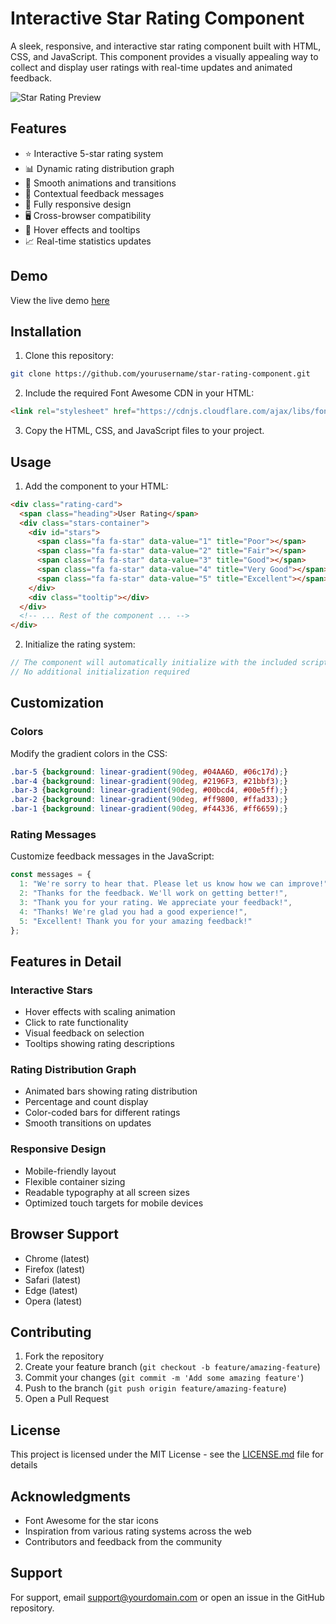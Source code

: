 # Interactive Star Rating Component

A sleek, responsive, and interactive star rating component built with HTML, CSS, and JavaScript. This component provides a visually appealing way to collect and display user ratings with real-time updates and animated feedback.

![Star Rating Preview](https://via.placeholder.com/800x400?text=Star+Rating+Component)

## Features

- ⭐ Interactive 5-star rating system
- 📊 Dynamic rating distribution graph
- 🎨 Smooth animations and transitions
- 💬 Contextual feedback messages
- 📱 Fully responsive design
- 🖥️ Cross-browser compatibility
- 🎯 Hover effects and tooltips
- 📈 Real-time statistics updates

## Demo

View the live demo [here](https://your-demo-link.com)

## Installation

1. Clone this repository:
```bash
git clone https://github.com/yourusername/star-rating-component.git
```

2. Include the required Font Awesome CDN in your HTML:
```html
<link rel="stylesheet" href="https://cdnjs.cloudflare.com/ajax/libs/font-awesome/4.7.0/css/font-awesome.min.css">
```

3. Copy the HTML, CSS, and JavaScript files to your project.

## Usage

1. Add the component to your HTML:
```html
<div class="rating-card">
  <span class="heading">User Rating</span>
  <div class="stars-container">
    <div id="stars">
      <span class="fa fa-star" data-value="1" title="Poor"></span>
      <span class="fa fa-star" data-value="2" title="Fair"></span>
      <span class="fa fa-star" data-value="3" title="Good"></span>
      <span class="fa fa-star" data-value="4" title="Very Good"></span>
      <span class="fa fa-star" data-value="5" title="Excellent"></span>
    </div>
    <div class="tooltip"></div>
  </div>
  <!-- ... Rest of the component ... -->
</div>
```

2. Initialize the rating system:
```javascript
// The component will automatically initialize with the included script
// No additional initialization required
```

## Customization

### Colors

Modify the gradient colors in the CSS:
```css
.bar-5 {background: linear-gradient(90deg, #04AA6D, #06c17d);}
.bar-4 {background: linear-gradient(90deg, #2196F3, #21bbf3);}
.bar-3 {background: linear-gradient(90deg, #00bcd4, #00e5ff);}
.bar-2 {background: linear-gradient(90deg, #ff9800, #ffad33);}
.bar-1 {background: linear-gradient(90deg, #f44336, #ff6659);}
```

### Rating Messages

Customize feedback messages in the JavaScript:
```javascript
const messages = {
  1: "We're sorry to hear that. Please let us know how we can improve!",
  2: "Thanks for the feedback. We'll work on getting better!",
  3: "Thank you for your rating. We appreciate your feedback!",
  4: "Thanks! We're glad you had a good experience!",
  5: "Excellent! Thank you for your amazing feedback!"
};
```

## Features in Detail

### Interactive Stars
- Hover effects with scaling animation
- Click to rate functionality
- Visual feedback on selection
- Tooltips showing rating descriptions

### Rating Distribution Graph
- Animated bars showing rating distribution
- Percentage and count display
- Color-coded bars for different ratings
- Smooth transitions on updates

### Responsive Design
- Mobile-friendly layout
- Flexible container sizing
- Readable typography at all screen sizes
- Optimized touch targets for mobile devices

## Browser Support

- Chrome (latest)
- Firefox (latest)
- Safari (latest)
- Edge (latest)
- Opera (latest)

## Contributing

1. Fork the repository
2. Create your feature branch (`git checkout -b feature/amazing-feature`)
3. Commit your changes (`git commit -m 'Add some amazing feature'`)
4. Push to the branch (`git push origin feature/amazing-feature`)
5. Open a Pull Request

## License

This project is licensed under the MIT License - see the [LICENSE.md](LICENSE.md) file for details

## Acknowledgments

- Font Awesome for the star icons
- Inspiration from various rating systems across the web
- Contributors and feedback from the community

## Support

For support, email support@yourdomain.com or open an issue in the GitHub repository.
